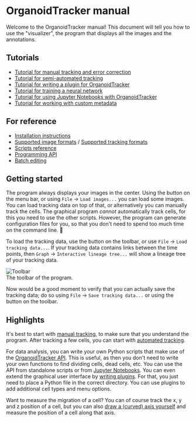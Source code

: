 # OrganoidTracker manual

Welcome to the OrganoidTracker manual! This document will tell you how to use the "visualizer", the program that displays all the images and the annotations.

Tutorials
---------
* [Tutorial for manual tracking and error correction](MANUAL_TRACKING.md)
* [Tutorial for semi-automated tracking](AUTOMATIC_TRACKING.md)
* [Tutorial for writing a plugin for OrganoidTracker](PLUGIN_TUTORIAL.md)
* [Tutorial for training a neural network](TRAINING_THE_NETWORK.md)
* [Tutorial for using Jupyter Notebooks with OrganoidTracker](JUPYTER_NOTEBOOK.md)
* [Tutorial for working with custom metadata](WORKING_WITH_CUSTOM_METADATA.md)


For reference
-------------
* [Installation instructions](INSTALLATION.md)
* [Supported image formats](IMAGE_FORMATS.md) / [Supported tracking formats](TRACKING_FORMATS.md)
* [Scripts reference](SCRIPTS.md)
* [Programming API](API.md)
* [Batch editing](BATCH_EDITING.md)

Getting started
---------------
The program always displays your images in the center. Using the button on the menu bar, or using `File` -> `Load images...` you can load some images. You can load tracking data on top of that, or alternatively you can manually track the cells. The graphical program *cannot* automatically track cells, for this you need to use the other scripts. However, the program can generate configuration files for you, so that you don't need to spend too much time on the command line. 🙂

To load the tracking data, use the button on the toolbar, or use `File` -> `Load tracking data...`. If your tracking data contains links between the time points, then `Graph` -> `Interactive lineage tree...` will show a lineage tree of your tracking data.

![Toolbar](images/toolbar.png)  
The toolbar of the program.

Now would be a good moment to verify that you can actually save the tracking data; do so using `File` -> `Save tracking data...` or using the button on the toolbar. 

Highlights
----------

It's best to start with [manual tracking](MANUAL_TRACKING.md), to make sure that you understand the program. After tracking a few cells, you can start with [automated tracking](AUTOMATIC_TRACKING.md).

For data analysis, you can write your own Python scripts that make use of the [OrganoidTracker API](API.md). This is useful, as then you don't need to write your own functions to find dividing cells, dead cells, etc. You can use the API from standalone scripts or from [Jupyter Notebooks](JUPYTER_NOTEBOOK.md). You can even extend the graphical user interface by [writing plugins](PLUGIN_TUTORIAL.md). For that, you just need to place a Python file in the correct directory. You can use plugins to add additional cell types and menu options.

Want to measure the migration of a cell? You can of course track the x, y and z position of a cell, but you can also [draw a (curved) axis yourself](DATA_AXES.md) and measure the position of a cell along that axis.

